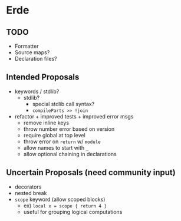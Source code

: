 # Erde

## TODO

- Formatter
- Source maps?
- Declaration files?

## Intended Proposals

- keywords / stdlib?
  - stdlib?
    - special stdlib call syntax?
    - `compileParts >> !join`
- refactor + improved tests + improved error msgs
  - remove inline keys
  - throw number error based on version
  - require global at top level
  - throw error on `return` w/ `module`
  - allow names to start with `_`
  - allow optional chaining in declarations

## Uncertain Proposals (need community input)

- decorators
- nested break
- `scope` keyword (allow scoped blocks)
    - ex) `local x = scope { return 4 }`
    - useful for grouping logical computations
